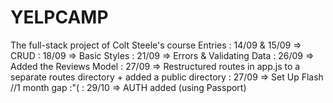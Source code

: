 # YELPCAMP
The full-stack project of Colt Steele's course
Entries : 14/09 & 15/09 => CRUD
        : 18/09 => Basic Styles
        : 21/09 => Errors & Validating Data
        : 26/09 => Added the Reviews Model
        : 27/09 => Restructured routes in app.js to a separate routes directory + added a public directory 
        : 27/09 => Set Up Flash
        //1 month gap :"(
        : 29/10 => AUTH added (using Passport)
